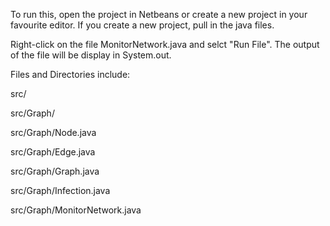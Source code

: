 To run this, open the project in Netbeans or create a new project in your favourite editor. If you create a new project, pull in the java files.

Right-click on the file MonitorNetwork.java and selct "Run File". The output of the file will be display in System.out. 

Files and Directories include: 

src/

src/Graph/

src/Graph/Node.java

src/Graph/Edge.java

src/Graph/Graph.java

src/Graph/Infection.java

src/Graph/MonitorNetwork.java

